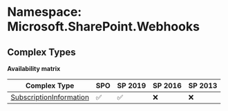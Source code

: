# Namespace: Microsoft.SharePoint.Webhooks

## Complex Types

**Availability matrix**

Complex Type | SPO | SP 2019 | SP 2016 | SP 2013
----------|-----|---------|---------|--------
[SubscriptionInformation](./ComplexTypes/SubscriptionInformation.md) | ✅ | ✅ | ❌ | ❌
